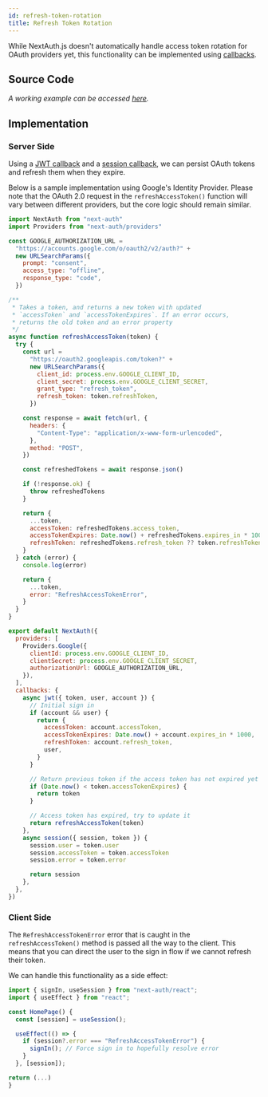 ```yaml
---
id: refresh-token-rotation
title: Refresh Token Rotation
---
```


While NextAuth.js doesn't automatically handle access token rotation for OAuth providers yet, this functionality can be implemented using [callbacks](https://next-auth.js.org/configuration/callbacks).

## Source Code

_A working example can be accessed [here](https://github.com/lawrencecchen/next-auth-refresh-tokens)._

## Implementation

### Server Side

Using a [JWT callback](https://next-auth.js.org/configuration/callbacks#jwt-callback) and a [session callback](https://next-auth.js.org/configuration/callbacks#session-callback), we can persist OAuth tokens and refresh them when they expire.

Below is a sample implementation using Google's Identity Provider. Please note that the OAuth 2.0 request in the `refreshAccessToken()` function will vary between different providers, but the core logic should remain similar.

```js title="pages/auth/[...nextauth.js]"
import NextAuth from "next-auth"
import Providers from "next-auth/providers"

const GOOGLE_AUTHORIZATION_URL =
  "https://accounts.google.com/o/oauth2/v2/auth?" +
  new URLSearchParams({
    prompt: "consent",
    access_type: "offline",
    response_type: "code",
  })

/**
 * Takes a token, and returns a new token with updated
 * `accessToken` and `accessTokenExpires`. If an error occurs,
 * returns the old token and an error property
 */
async function refreshAccessToken(token) {
  try {
    const url =
      "https://oauth2.googleapis.com/token?" +
      new URLSearchParams({
        client_id: process.env.GOOGLE_CLIENT_ID,
        client_secret: process.env.GOOGLE_CLIENT_SECRET,
        grant_type: "refresh_token",
        refresh_token: token.refreshToken,
      })

    const response = await fetch(url, {
      headers: {
        "Content-Type": "application/x-www-form-urlencoded",
      },
      method: "POST",
    })

    const refreshedTokens = await response.json()

    if (!response.ok) {
      throw refreshedTokens
    }

    return {
      ...token,
      accessToken: refreshedTokens.access_token,
      accessTokenExpires: Date.now() + refreshedTokens.expires_in * 1000,
      refreshToken: refreshedTokens.refresh_token ?? token.refreshToken, // Fall back to old refresh token
    }
  } catch (error) {
    console.log(error)

    return {
      ...token,
      error: "RefreshAccessTokenError",
    }
  }
}

export default NextAuth({
  providers: [
    Providers.Google({
      clientId: process.env.GOOGLE_CLIENT_ID,
      clientSecret: process.env.GOOGLE_CLIENT_SECRET,
      authorizationUrl: GOOGLE_AUTHORIZATION_URL,
    }),
  ],
  callbacks: {
    async jwt({ token, user, account }) {
      // Initial sign in
      if (account && user) {
        return {
          accessToken: account.accessToken,
          accessTokenExpires: Date.now() + account.expires_in * 1000,
          refreshToken: account.refresh_token,
          user,
        }
      }

      // Return previous token if the access token has not expired yet
      if (Date.now() < token.accessTokenExpires) {
        return token
      }

      // Access token has expired, try to update it
      return refreshAccessToken(token)
    },
    async session({ session, token }) {
      session.user = token.user
      session.accessToken = token.accessToken
      session.error = token.error

      return session
    },
  },
})
```

### Client Side

The `RefreshAccessTokenError` error that is caught in the `refreshAccessToken()` method is passed all the way to the client. This means that you can direct the user to the sign in flow if we cannot refresh their token.

We can handle this functionality as a side effect:

```js title="pages/auth/[...nextauth.js]"
import { signIn, useSession } from "next-auth/react";
import { useEffect } from "react";

const HomePage() {
  const [session] = useSession();

  useEffect(() => {
    if (session?.error === "RefreshAccessTokenError") {
      signIn(); // Force sign in to hopefully resolve error
    }
  }, [session]);

return (...)
}
```
